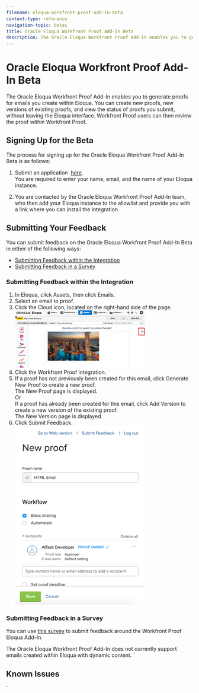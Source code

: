 ```yaml
---
filename: eloqua-workfront-proof-add-in-beta
content-type: reference
navigation-topic: betas
title: Oracle Eloqua Workfront Proof Add-In Beta
description: The Oracle Eloqua Workfront Proof Add-In enables you to generate proofs for emails you create within Eloqua. You can create new proofs, new versions of existing proofs, and view the status of proofs you submit, without leaving the Eloqua interface. Workfront Proof users can then review the proof within Workfront Proof.
---
```


# Oracle Eloqua Workfront Proof Add-In Beta

The Oracle Eloqua Workfront Proof&nbsp;Add-In&nbsp;enables you to generate proofs for&nbsp;emails you create&nbsp;within Eloqua. You can create new proofs, new versions of existing proofs, and view the status of proofs you submit, without leaving the Eloqua interface. Workfront Proof&nbsp;users can then review the proof within Workfront Proof.

## Signing Up for the Beta

The process for signing up for the Oracle Eloqua Workfront Proof&nbsp;Add-In Beta is as follows:

1. Submit an application&nbsp; [here](https://goo.gl/forms/nEbKEyIjdomzKp6l2).   
   You are required to enter your name, email, and the name of your Eloqua instance.

1. You are contacted by the Oracle Eloqua Workfront Proof&nbsp;Add-In team, who then add your Eloqua instance to the allowlist and provide you with a link where you can install the integration.

<!--
Testing the Integration
-->

<!--
For information about how to configure and begin testing the integrations, see Generating Proofs of Email Assets in Eloqua.
-->

## Submitting Your Feedback

You can submit feedback on the Oracle Eloqua Workfront Proof&nbsp;Add-In Beta in either of the following ways:

* [Submitting Feedback within the Integration](#submitting-feedback-within-the-integration) 
* [Submitting Feedback in a Survey](#submitting-feedback-in-a-survey)

### Submitting Feedback within the Integration

<ol> 
 <li value="1">In Eloqua, click&nbsp;<span class="bold">Assets</span>, then click&nbsp;<span class="bold">Emails</span>.</li> 
 <li value="2">Select an&nbsp;email to proof.</li> 
 <li value="3">Click the&nbsp;<span class="bold">Cloud</span>&nbsp;icon, located on the right-hand side of the page.<br><img src="assets/eloqua-icon-350x155.png" style="width: 350;height: 155;"></li> 
 <li value="4">Click the Workfront Proof&nbsp;integration.</li> 
 <li value="5">If a proof has not previously been created for this email, click&nbsp;<span class="bold">Generate New Proof</span>&nbsp;to create a new proof.<br>The New Proof page is displayed.<br>Or<br>If a proof has already been created for this email, click&nbsp;<span class="bold">Add Version</span>&nbsp;to create a new version of the&nbsp;existing proof.<br>The New Version page is displayed.</li> 
 <li value="6">Click <span class="bold">Submit Feedback</span>.<br><img src="assets/eloqua-newproof-form-350x483.png" style="width: 350;height: 483;"></li> 
</ol>

### Submitting Feedback in a Survey

You can use [this survey](http://survey.qualtrics.com/jfe/form/SV_1GOYsN7XJytpxTT) to submit feedback around the Workfront Proof Eloqua Add-In.

<!--
Limitations
-->

The Oracle Eloqua Workfront Proof&nbsp;Add-In does not currently support emails created within Eloqua with dynamic content.
`

## Known Issues

`  